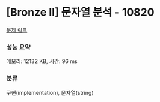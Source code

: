 # [Bronze II] 문자열 분석 - 10820 

[문제 링크](https://www.acmicpc.net/problem/10820) 

### 성능 요약

메모리: 12132 KB, 시간: 96 ms

### 분류

구현(implementation), 문자열(string)

